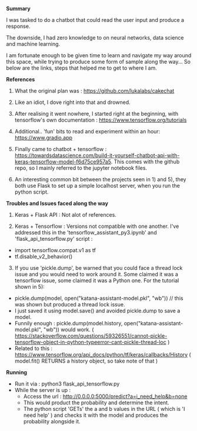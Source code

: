 **Summary**

I was tasked to do a chatbot that could read the user input and produce a response.

The downside, I had zero knowledge to on neural networks, data science and machine learning.

I am fortunate enough to be given time to learn and navigate my way around this space, while trying to produce some form of sample along the way... So below are the links, steps that helped me to get to where I am.


**References**
1) What the original plan was : https://github.com/lukalabs/cakechat

2) Like an idiot, I dove right into that and drowned.

3) After realising it went nowhere, I started right at the beginning, with tensorflow's own documentation : https://www.tensorflow.org/tutorials

4) Additional.. 'fun' bits to read and experiment within an hour: https://www.gradio.app

5) Finally came to chatbot + tensorflow : https://towardsdatascience.com/build-it-yourself-chatbot-api-with-keras-tensorflow-model-f6d75ce957a5. This comes with the github repo, so I mainly referred to the jupyter notebook files.

6) An interesting common bit between the projects seen in 1) and 5), they both use Flask to set up a simple localhost server, when you run the python script. 

**Troubles and Issues faced along the way**
1) Keras + Flask API : Not alot of references.

2) Keras + Tensorflow : Versions not compatible with one another. I've addressed this in the 'tensorflow_assistant_py3.ipynb' and 'flask_api_tensorflow.py' script :
- import tensorflow.compat.v1 as tf
- tf.disable_v2_behavior()

3) If you use 'pickle.dump', be warned that you could face a thread lock issue and you would need to work around it. Some claimed it was a tensorflow issue, some claimed it was a Python one.
For the tutorial shown in 5): 
- pickle.dump(model, open("katana-assistant-model.pkl", "wb")) // this was shown but produced a thread lock issue.
- I just saved it using model.save() and avoided pickle.dump to save a model.
- Funnily enough : pickle.dump(model.history, open("katana-assistant-model.pkl", "wb")) would work. ( https://stackoverflow.com/questions/59326551/cannot-pickle-tensorflow-object-in-python-typeerror-cant-pickle-thread-loc )
- Related to this : https://www.tensorflow.org/api_docs/python/tf/keras/callbacks/History ( model.fit() RETURNS a history object, so take note of that )

**Running**
- Run it via : python3 flask_api_tensorflow.py
- While the server is up :
    - Access the url : http://0.0.0.0:5000/predict?a=i_need_help&b=none
    - This would product the probability and determine the intent.
    - The python script 'GETs' the a and b values in the URL ( which is 'I need help' ) and checks it with the model and produces the probability alongside it.
